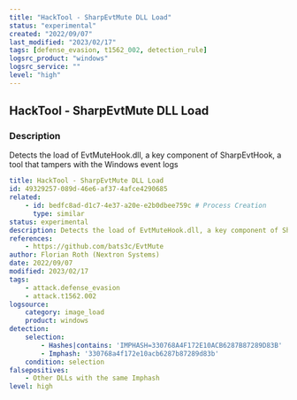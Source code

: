 ```yaml
---
title: "HackTool - SharpEvtMute DLL Load"
status: "experimental"
created: "2022/09/07"
last_modified: "2023/02/17"
tags: [defense_evasion, t1562_002, detection_rule]
logsrc_product: "windows"
logsrc_service: ""
level: "high"
---
```


## HackTool - SharpEvtMute DLL Load

### Description

Detects the load of EvtMuteHook.dll, a key component of SharpEvtHook, a tool that tampers with the Windows event logs

```yml
title: HackTool - SharpEvtMute DLL Load
id: 49329257-089d-46e6-af37-4afce4290685
related:
    - id: bedfc8ad-d1c7-4e37-a20e-e2b0dbee759c # Process Creation
      type: similar
status: experimental
description: Detects the load of EvtMuteHook.dll, a key component of SharpEvtHook, a tool that tampers with the Windows event logs
references:
    - https://github.com/bats3c/EvtMute
author: Florian Roth (Nextron Systems)
date: 2022/09/07
modified: 2023/02/17
tags:
    - attack.defense_evasion
    - attack.t1562.002
logsource:
    category: image_load
    product: windows
detection:
    selection:
        - Hashes|contains: 'IMPHASH=330768A4F172E10ACB6287B87289D83B'
        - Imphash: '330768a4f172e10acb6287b87289d83b'
    condition: selection
falsepositives:
    - Other DLLs with the same Imphash
level: high

```
